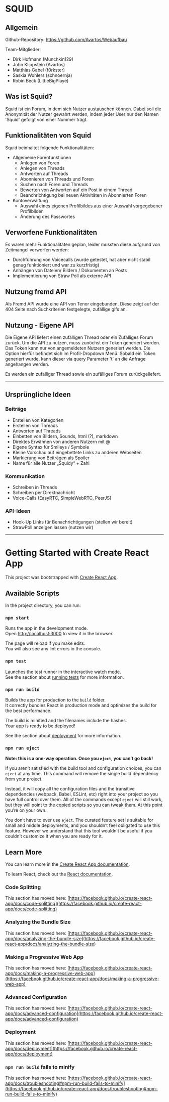 # SQUID
## Allgemein
Github-Repository:
https://github.com/Avartos/Webaufbau

Team-Mitglieder:
- Dirk Hofmann (Munchkin129)
- John Klippstein (Avartos)
- Matthias Gabel (f0rkster)
- Saskia Wohlers (schnoernja)
- Robin Beck (LittleBigPlaye)



## Was ist Squid?
Squid ist ein Forum, in dem sich Nutzer austauschen können. Dabei soll die Anonymität der Nutzer gewahrt werden, indem jeder User nur den Namen 'Squid' gefolgt von einer Nummer trägt.


## Funktionalitäten von Squid
Squid beinhaltet folgende Funktionalitäten:
- Allgemeine Forenfunktionen
    - Anlegen von Foren
    - Anlegen von Threads
    - Antworten auf Threads
    - Abonnieren von Threads und Foren
    - Suchen nach Foren und Threads
    - Bewerten von Antworten auf ein Post in einem Thread
    - Beanchrichtigung bei neuen Aktivitäten in Abonnierten Foren
- Kontoverwaltung
    - Auswahl eines eigenen Profilbildes aus einer Auswahl vorgegebener Profilbilder
    - Änderung des Passwortes

## Verworfene Funktionalitäten
Es waren mehr Funktionalitäten geplan, leider mussten diese aufgrund von Zeitmangel verworfen werden:
- Durchführung von Voicecalls (wurde getestet, hat aber nicht stabil genug funktioniert und war zu kurzfristig)
- Anhängen von Dateien/ Bildern / Dokumenten an Posts
- Implementierung von Straw Poll als externe API

## Nutzung fremd API

Als Fremd API wurde eine API von Tenor eingebunden. Diese zeigt auf der 404 Seite nach Suchkriterien festgelegte, zufällige gifs an.


## Nutzung - Eigene API

Die Eigene API liefert einen zufälligen Thread oder ein Zufälliges Forum zurück. Um die API zu nutzen, muss zunöchst ein Token generiert werden. Das Token kann nur von angemeldeten Nutzern generiert werden. Die Option hierfür befindet sich im Profil-Dropdown Menü. Sobald ein Token generiert wurde, kann dieser via query Parameter 't' an die Anfrage angehangen werden.

Es werden ein zufälliger Thread sowie ein zufälliges Forum zurückgeliefert.

---

## Ursprüngliche Ideen
### Beiträge 

-	Erstellen von Kategorien 
-	Erstellen von Threads 
-	Antworten auf Threads 
-	Einbetten von Bildern, Sounds, html (?), markdown 
-	Direktes Erwähnen von anderen Nutzern mit @ 
-	Eigene Syntax für Smileys / Symbole 
-	Kleine Vorschau auf eingebettete Links zu anderen Webseiten 
-	Markierung von Beiträgen als Spoiler 
-	Name für alle Nutzer „Squidy“ + Zahl

### Kommunikation 
-	Schreiben in Threads 
-	Schreiben per Direktnachricht 
-	Voice-Calls (EasyRTC, SimpleWebRTC, PeerJS)

### API-Ideen
-	Hook-Up Links für Benachrichtigungen (stellen wir bereit)
-	StrawPoll anzeigen lassen (nutzen wir)

---

# Getting Started with Create React App

This project was bootstrapped with [Create React App](https://github.com/facebook/create-react-app).

## Available Scripts

In the project directory, you can run:

### `npm start`

Runs the app in the development mode.\
Open [http://localhost:3000](http://localhost:3000) to view it in the browser.

The page will reload if you make edits.\
You will also see any lint errors in the console.

### `npm test`

Launches the test runner in the interactive watch mode.\
See the section about [running tests](https://facebook.github.io/create-react-app/docs/running-tests) for more information.

### `npm run build`

Builds the app for production to the `build` folder.\
It correctly bundles React in production mode and optimizes the build for the best performance.

The build is minified and the filenames include the hashes.\
Your app is ready to be deployed!

See the section about [deployment](https://facebook.github.io/create-react-app/docs/deployment) for more information.

### `npm run eject`

**Note: this is a one-way operation. Once you `eject`, you can’t go back!**

If you aren’t satisfied with the build tool and configuration choices, you can `eject` at any time. This command will remove the single build dependency from your project.

Instead, it will copy all the configuration files and the transitive dependencies (webpack, Babel, ESLint, etc) right into your project so you have full control over them. All of the commands except `eject` will still work, but they will point to the copied scripts so you can tweak them. At this point you’re on your own.

You don’t have to ever use `eject`. The curated feature set is suitable for small and middle deployments, and you shouldn’t feel obligated to use this feature. However we understand that this tool wouldn’t be useful if you couldn’t customize it when you are ready for it.

## Learn More

You can learn more in the [Create React App documentation](https://facebook.github.io/create-react-app/docs/getting-started).

To learn React, check out the [React documentation](https://reactjs.org/).

### Code Splitting

This section has moved here: [https://facebook.github.io/create-react-app/docs/code-splitting](https://facebook.github.io/create-react-app/docs/code-splitting)

### Analyzing the Bundle Size

This section has moved here: [https://facebook.github.io/create-react-app/docs/analyzing-the-bundle-size](https://facebook.github.io/create-react-app/docs/analyzing-the-bundle-size)

### Making a Progressive Web App

This section has moved here: [https://facebook.github.io/create-react-app/docs/making-a-progressive-web-app](https://facebook.github.io/create-react-app/docs/making-a-progressive-web-app)

### Advanced Configuration

This section has moved here: [https://facebook.github.io/create-react-app/docs/advanced-configuration](https://facebook.github.io/create-react-app/docs/advanced-configuration)

### Deployment

This section has moved here: [https://facebook.github.io/create-react-app/docs/deployment](https://facebook.github.io/create-react-app/docs/deployment)

### `npm run build` fails to minify

This section has moved here: [https://facebook.github.io/create-react-app/docs/troubleshooting#npm-run-build-fails-to-minify](https://facebook.github.io/create-react-app/docs/troubleshooting#npm-run-build-fails-to-minify)
